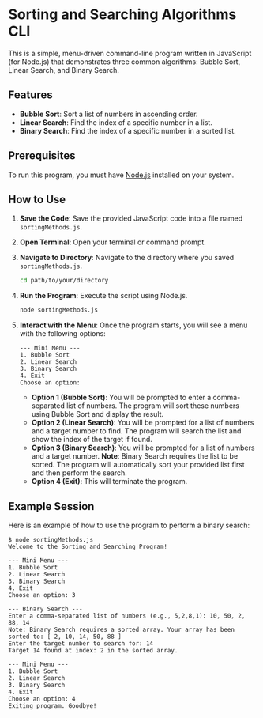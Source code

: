 # Sorting and Searching Algorithms CLI

This is a simple, menu-driven command-line program written in JavaScript (for Node.js) that demonstrates three common algorithms: Bubble Sort, Linear Search, and Binary Search.

## Features

*   **Bubble Sort**: Sort a list of numbers in ascending order.
*   **Linear Search**: Find the index of a specific number in a list.
*   **Binary Search**: Find the index of a specific number in a sorted list.

## Prerequisites

To run this program, you must have [Node.js](https://nodejs.org/) installed on your system.

## How to Use

1.  **Save the Code**: Save the provided JavaScript code into a file named `sortingMethods.js`.

2.  **Open Terminal**: Open your terminal or command prompt.

3.  **Navigate to Directory**: Navigate to the directory where you saved `sortingMethods.js`.
    ```bash
    cd path/to/your/directory
    ```

4.  **Run the Program**: Execute the script using Node.js.
    ```bash
    node sortingMethods.js
    ```

5.  **Interact with the Menu**: Once the program starts, you will see a menu with the following options:

    ```
    --- Mini Menu ---
    1. Bubble Sort
    2. Linear Search
    3. Binary Search
    4. Exit
    Choose an option:
    ```

    *   **Option 1 (Bubble Sort)**: You will be prompted to enter a comma-separated list of numbers. The program will sort these numbers using Bubble Sort and display the result.
    *   **Option 2 (Linear Search)**: You will be prompted for a list of numbers and a target number to find. The program will search the list and show the index of the target if found.
    *   **Option 3 (Binary Search)**: You will be prompted for a list of numbers and a target number. **Note**: Binary Search requires the list to be sorted. The program will automatically sort your provided list first and then perform the search.
    *   **Option 4 (Exit)**: This will terminate the program.

## Example Session

Here is an example of how to use the program to perform a binary search:

```
$ node sortingMethods.js
Welcome to the Sorting and Searching Program!

--- Mini Menu ---
1. Bubble Sort
2. Linear Search
3. Binary Search
4. Exit
Choose an option: 3

--- Binary Search ---
Enter a comma-separated list of numbers (e.g., 5,2,8,1): 10, 50, 2, 88, 14
Note: Binary Search requires a sorted array. Your array has been sorted to: [ 2, 10, 14, 50, 88 ]
Enter the target number to search for: 14
Target 14 found at index: 2 in the sorted array.

--- Mini Menu ---
1. Bubble Sort
2. Linear Search
3. Binary Search
4. Exit
Choose an option: 4
Exiting program. Goodbye!
```